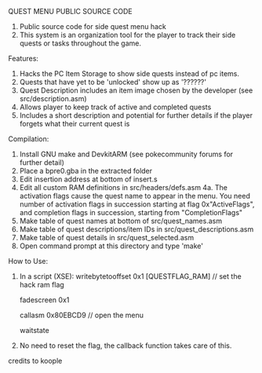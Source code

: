 ﻿QUEST MENU PUBLIC SOURCE CODE
1. Public source code for side quest menu hack
2. This system is an organization tool for the player to track their side quests or tasks throughout the game.

Features:
1. Hacks the PC Item Storage to show side quests instead of pc items.
2. Quests that have yet to be 'unlocked' show up as '??????'
3. Quest Description includes an item image chosen by the developer (see src/description.asm)
4. Allows player to keep track of active and completed quests
5. Includes a short description and potential for further details if the player forgets what their current quest is

Compilation:
1. Install GNU make and DevkitARM (see pokecommunity forums for further detail)
2. Place a bpre0.gba in the extracted folder
3. Edit insertion address at bottom of insert.s
4. Edit all custom RAM definitions in src/headers/defs.asm
4a. The activation flags cause the quest name to appear in the menu. You need <NumQuests> number of activation flags in succession starting at flag 0x"ActiveFlags", and <NumQuests> completion flags in succession, starting from "CompletionFlags"
5. Make table of quest names at bottom of src/quest_names.asm
6. Make table of quest descriptions/item IDs in src/quest_descriptions.asm
7. Make table of quest details in src/quest_selected.asm
8. Open command prompt at this directory and type 'make'

How to Use:
1. In a script (XSE):
	writebytetooffset 0x1 [QUESTFLAG_RAM]   // set the hack ram flag
	
	fadescreen 0x1
	
	callasm 0x80EBCD9       // open the menu
	
	waitstate
	
2. No need to reset the flag, the callback function takes care of this.

credits to koople
